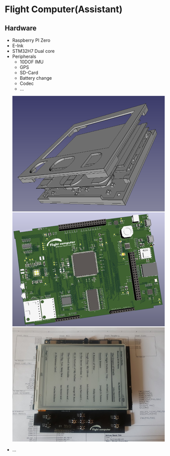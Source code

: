 # Flight Computer(Assistant)

## Hardware 
* Raspberry PI Zero
* E-Ink
* STM32H7 Dual core
* Peripherals
  * 10DOF IMU
  * GPS
  * SD-Card
  * Battery change
  * Codec
  * ...
  <p>
  <img src="https://github.com/akkdong/FlightComputer/blob/master/doc/case-3d-model.png" width="720">
  <img src="https://github.com/akkdong/FlightComputer/blob/master/doc/pcb-3d-model.png" width="720">
  <img src="https://github.com/akkdong/FlightComputer/blob/master/doc/pcb-parts-mount.jpg" width="720">
  <p>
* ...
